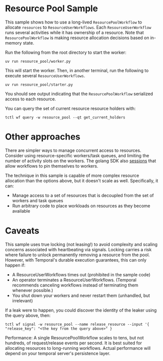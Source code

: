 # Resource Pool Sample

This sample shows how to use a long-lived `ResourcePoolWorkflow` to allocate `resources` to `ResourceUserWorkflows`.
Each `ResourceUserWorkflow` runs several activities while it has ownership of a resource. Note that
`ResourcePoolWorkflow` is making resource allocation decisions based on in-memory state.

Run the following from the root directory to start the worker:

    uv run resource_pool/worker.py

This will start the worker. Then, in another terminal, run the following to execute several `ResourceUserWorkflows`.

    uv run resource_pool/starter.py

You should see output indicating that the `ResourcePoolWorkflow` serialized access to each resource.

You can query the set of current resource resource holders with:

    tctl wf query -w resource_pool --qt get_current_holders

# Other approaches

There are simpler ways to manage concurrent access to resources. Consider using resource-specific workers/task queues,
and limiting the number of activity slots on the workers. The golang SDK also [sessions](https://docs.temporal.io/develop/go/sessions)
that allow workflows to pin themselves to workers.

The technique in this sample is capable of more complex resource allocation than the options above, but it doesn't scale
as well. Specifically, it can:
- Manage access to a set of resources that is decoupled from the set of workers and task queues
- Run arbitrary code to place workloads on resources as they become available

# Caveats

This sample uses true locking (not leasing!) to avoid complexity and scaling concerns associated with heartbeating via
signals. Locking carries a risk where failure to unlock permanently removing a resource from the pool. However, with
Temporal's durable execution guarantees, this can only happen if:

- A ResourceUserWorkflows times out (prohibited in the sample code)
- An operator terminates a ResourceUserWorkflows. (Temporal recommends canceling workflows instead of terminating them whenever possible.)
- You shut down your workers and never restart them (unhandled, but irrelevant)

If a leak were to happen, you could discover the identity of the leaker using the query above, then:

    tctl wf signal -w resource_pool --name release_resource --input '{ "release_key": "<the key from the query above>" }

Performance: A single ResourcePoolWorkflow scales to tens, but not hundreds, of request/release events per second. It is
best suited for allocating resources to long-running workflows. Actual performance will depend on your temporal server's
persistence layer.
